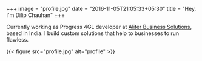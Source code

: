 +++
image = "profile.jpg"
date = "2016-11-05T21:05:33+05:30"
title = "Hey, I'm Dilip Chauhan"
+++

Currently working as Progress 4GL developer at [Aliter Business Solutions](https://www.alitersolutions.com/), based in India. I build custom solutions that help to businesses to run flawless.
<!--more-->

{{< figure src="profile.jpg" alt="profile" >}}
